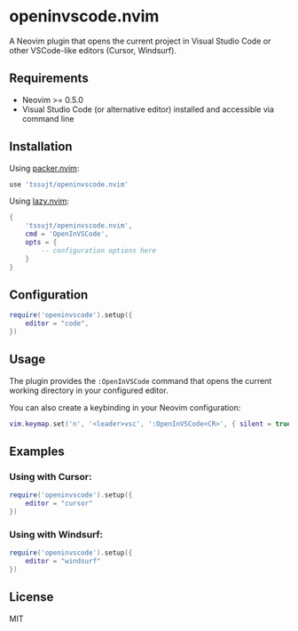 # openinvscode.nvim

A Neovim plugin that opens the current project in Visual Studio Code or other VSCode-like editors (Cursor, Windsurf).

## Requirements

- Neovim >= 0.5.0
- Visual Studio Code (or alternative editor) installed and accessible via command line

## Installation

Using [packer.nvim](https://github.com/wbthomason/packer.nvim):

```lua
use 'tssujt/openinvscode.nvim'
```

Using [lazy.nvim](https://github.com/folke/lazy.nvim):

```lua
{
    'tssujt/openinvscode.nvim',
    cmd = 'OpenInVSCode',
    opts = {
        -- configuration options here
    }
}
```

## Configuration

```lua
require('openinvscode').setup({
    editor = "code",
})
```

## Usage

The plugin provides the `:OpenInVSCode` command that opens the current working directory in your configured editor.

You can also create a keybinding in your Neovim configuration:

```lua
vim.keymap.set('n', '<leader>vsc', ':OpenInVSCode<CR>', { silent = true })
```

## Examples

### Using with Cursor:
```lua
require('openinvscode').setup({
    editor = "cursor"
})
```

### Using with Windsurf:
```lua
require('openinvscode').setup({
    editor = "windsurf"
})
```

## License

MIT
